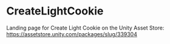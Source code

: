 # CreateLightCookie
Landing page for Create Light Cookie on the Unity Asset Store: https://assetstore.unity.com/packages/slug/339304
